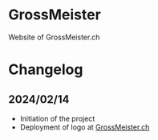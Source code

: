 # GrossMeister

Website of GrossMeister.ch

# Changelog

## 2024/02/14

- Initiation of the project
- Deployment of logo at [GrossMeister.ch](https://grossmeister.ch)
